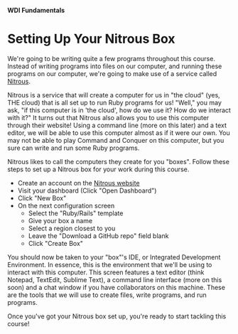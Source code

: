 **WDI Fundamentals**

# Setting Up Your Nitrous Box

We're going to be writing quite a few programs throughout this course. Instead
of writing programs into files on our computer, and running these programs on
our computer, we're going to make use of a service called [Nitrous](http://nitrous.io).

Nitrous is a service that will create a computer for us in "the cloud" (yes, THE
cloud) that is all set up to run Ruby programs for us! "Well," you may ask, "if
this computer is in 'the cloud', how do we use it? How do we interact with it?"
It turns out that Nitrous also allows you to use this computer through their
website! Using a command line (more on this later) and a text editor, we will
be able to use this computer almost as if it were our own. You may not be able
to play Command and Conquer on this computer, but you sure can write and run
some Ruby programs.

Nitrous likes to call the computers they create for you "boxes". Follow these
steps to set up a Nitrous box for your work during this course.

* Create an account on the [Nitrous website](http://nitrous.io)
* Visit your dashboard (Click "Open Dashboard")
* Click "New Box"
* On the next configuration screen
  * Select the "Ruby/Rails" template
  * Give your box a name
  * Select a region closest to you
  * Leave the "Download a GitHub repo" field blank
  * Click "Create Box"

You should now be taken to your "box"'s IDE, or Integrated Development
Environment. In essence, this is the environment that we'll be using to interact
with this computer. This screen features a text editor (think Notepad, TextEdit,
Sublime Text), a command line interface (more on this soon) and a chat window if
you have collaborators on this machine. These are the tools that we will use to
create files, write programs, and run programs.

Once you've got your Nitrous box set up, you're ready to start tackling this
course!
